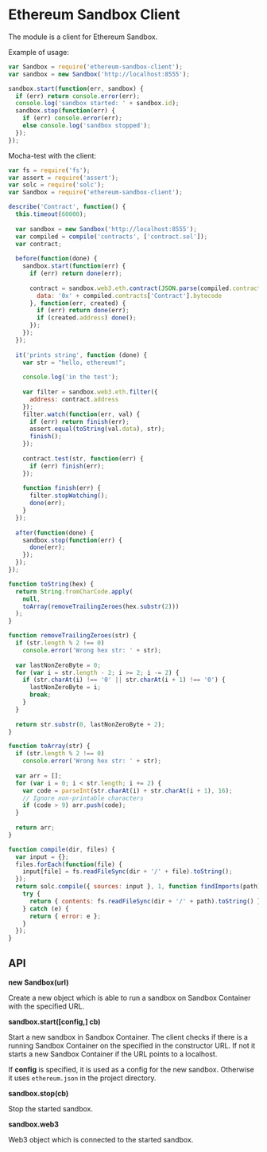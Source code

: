 # Ethereum Sandbox Client

The module is a client for Ethereum Sandbox.

Example of usage:
```js
var Sandbox = require('ethereum-sandbox-client');
var sandbox = new Sandbox('http://localhost:8555');

sandbox.start(function(err, sandbox) {
  if (err) return console.error(err);
  console.log('sandbox started: ' + sandbox.id);
  sandbox.stop(function(err) {
    if (err) console.error(err);
    else console.log('sandbox stopped');
  });
});
```

Mocha-test with the client:
```js
var fs = require('fs');
var assert = require('assert');
var solc = require('solc');
var Sandbox = require('ethereum-sandbox-client');

describe('Contract', function() {
  this.timeout(60000);
  
  var sandbox = new Sandbox('http://localhost:8555');
  var compiled = compile('contracts', ['contract.sol']);
  var contract;
  
  before(function(done) {
    sandbox.start(function(err) {
      if (err) return done(err);
  
      contract = sandbox.web3.eth.contract(JSON.parse(compiled.contracts['Contract'].interface)).new({
        data: '0x' + compiled.contracts['Contract'].bytecode
      }, function(err, created) {
        if (err) return done(err);
        if (created.address) done();
      });
    });
  });
  
  it('prints string', function (done) {
    var str = "hello, ethereum!";
    
    console.log('in the test');
    
    var filter = sandbox.web3.eth.filter({
      address: contract.address
    });
    filter.watch(function(err, val) {
      if (err) return finish(err);
      assert.equal(toString(val.data), str);
      finish();
    });
    
    contract.test(str, function(err) {
      if (err) finish(err);
    });
    
    function finish(err) {
      filter.stopWatching();
      done(err);
    }
  });
  
  after(function(done) {
    sandbox.stop(function(err) {
      done(err);
    });
  });
});

function toString(hex) {
  return String.fromCharCode.apply(
    null,
    toArray(removeTrailingZeroes(hex.substr(2)))
  );
}

function removeTrailingZeroes(str) {
  if (str.length % 2 !== 0)
    console.error('Wrong hex str: ' + str);
  
  var lastNonZeroByte = 0;
  for (var i = str.length - 2; i >= 2; i -= 2) {
    if (str.charAt(i) !== '0' || str.charAt(i + 1) !== '0') {
      lastNonZeroByte = i;
      break;
    }
  }
  
  return str.substr(0, lastNonZeroByte + 2);
}

function toArray(str) {
  if (str.length % 2 !== 0)
    console.error('Wrong hex str: ' + str);
  
  var arr = [];
  for (var i = 0; i < str.length; i += 2) {
    var code = parseInt(str.charAt(i) + str.charAt(i + 1), 16);
    // Ignore non-printable characters
    if (code > 9) arr.push(code);
  }
  
  return arr;
}

function compile(dir, files) {
  var input = {};
  files.forEach(function(file) {
    input[file] = fs.readFileSync(dir + '/' + file).toString();
  });
  return solc.compile({ sources: input }, 1, function findImports(path) {
    try {
      return { contents: fs.readFileSync(dir + '/' + path).toString() };
    } catch (e) {
      return { error: e };
    }
  });
}
```

## API

**new Sandbox(url)**

Create a new object which is able to run a sandbox on Sandbox Container with the specified URL.

**sandbox.start([config,] cb)**

Start a new sandbox in Sandbox Container. The client checks if there is a running Sandbox Container on the specified in the constructor URL. If not it starts a new Sandbox Container if the URL points to a localhost.

If **config** is specified, it is used as a config for the new sandbox. Otherwise it uses `ethereum.json` in the project directory.

**sandbox.stop(cb)**

Stop the started sandbox.

**sandbox.web3**

Web3 object which is connected to the started sandbox.